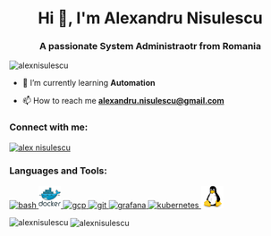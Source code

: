 <h1 align="center">Hi 👋, I'm Alexandru Nisulescu</h1>
<h3 align="center">A passionate System Administraotr from Romania</h3>

<p align="left"> <img src="https://komarev.com/ghpvc/?username=alexnisulescu&label=Profile%20views&color=0e75b6&style=flat" alt="alexnisulescu" /> </p>

- 🌱 I’m currently learning **Automation**

- 📫 How to reach me **alexandru.nisulescu@gmail.com**

<h3 align="left">Connect with me:</h3>
<p align="left">
<a href="https://linkedin.com/in/alex nisulescu" target="blank"><img align="center" src="https://raw.githubusercontent.com/rahuldkjain/github-profile-readme-generator/master/src/images/icons/Social/linked-in-alt.svg" alt="alex nisulescu" height="30" width="40" /></a>
</p>

<h3 align="left">Languages and Tools:</h3>
<p align="left"> <a href="https://www.gnu.org/software/bash/" target="_blank" rel="noreferrer"> <img src="https://www.vectorlogo.zone/logos/gnu_bash/gnu_bash-icon.svg" alt="bash" width="40" height="40"/> </a> <a href="https://www.docker.com/" target="_blank" rel="noreferrer"> <img src="https://raw.githubusercontent.com/devicons/devicon/master/icons/docker/docker-original-wordmark.svg" alt="docker" width="40" height="40"/> </a> <a href="https://cloud.google.com" target="_blank" rel="noreferrer"> <img src="https://www.vectorlogo.zone/logos/google_cloud/google_cloud-icon.svg" alt="gcp" width="40" height="40"/> </a> <a href="https://git-scm.com/" target="_blank" rel="noreferrer"> <img src="https://www.vectorlogo.zone/logos/git-scm/git-scm-icon.svg" alt="git" width="40" height="40"/> </a> <a href="https://grafana.com" target="_blank" rel="noreferrer"> <img src="https://www.vectorlogo.zone/logos/grafana/grafana-icon.svg" alt="grafana" width="40" height="40"/> </a> <a href="https://kubernetes.io" target="_blank" rel="noreferrer"> <img src="https://www.vectorlogo.zone/logos/kubernetes/kubernetes-icon.svg" alt="kubernetes" width="40" height="40"/> </a> <a href="https://www.linux.org/" target="_blank" rel="noreferrer"> <img src="https://raw.githubusercontent.com/devicons/devicon/master/icons/linux/linux-original.svg" alt="linux" width="40" height="40"/> </a> </p>

<p><img align="left" src="https://github-readme-stats.vercel.app/api/top-langs?username=alexnisulescu&show_icons=true&locale=en&layout=compact" alt="alexnisulescu" /></p>

<p>&nbsp;<img align="center" src="https://github-readme-stats.vercel.app/api?username=alexnisulescu&show_icons=true&locale=en" alt="alexnisulescu" /></p>

